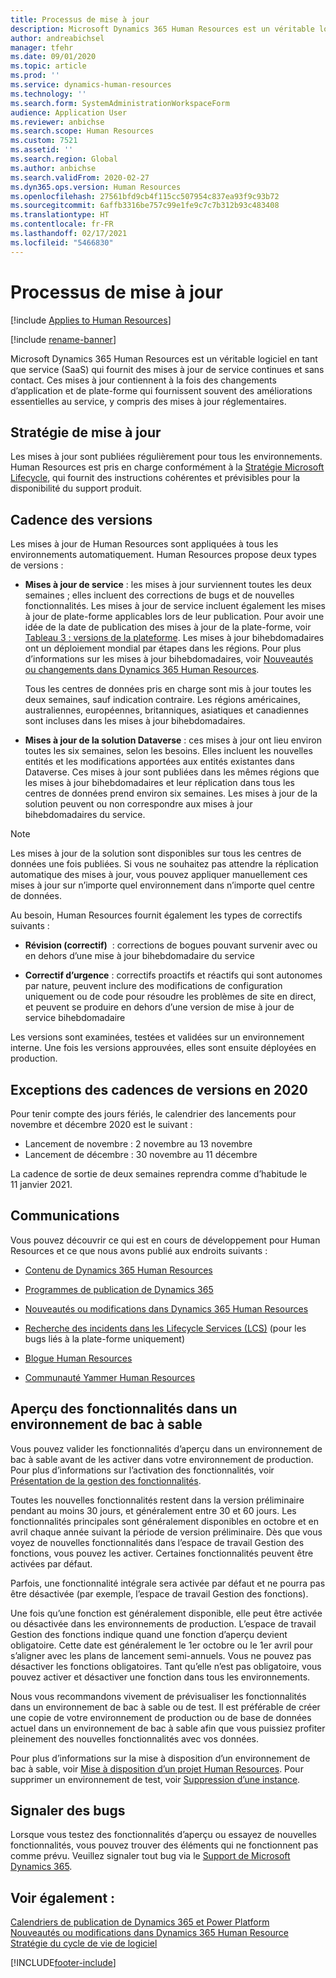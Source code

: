 ```yaml
---
title: Processus de mise à jour
description: Microsoft Dynamics 365 Human Resources est un véritable logiciel en tant que service (SaaS) qui fournit des mises à jour de service continues et sans contact pour les modifications de l’application et de la plateforme.
author: andreabichsel
manager: tfehr
ms.date: 09/01/2020
ms.topic: article
ms.prod: ''
ms.service: dynamics-human-resources
ms.technology: ''
ms.search.form: SystemAdministrationWorkspaceForm
audience: Application User
ms.reviewer: anbichse
ms.search.scope: Human Resources
ms.custom: 7521
ms.assetid: ''
ms.search.region: Global
ms.author: anbichse
ms.search.validFrom: 2020-02-27
ms.dyn365.ops.version: Human Resources
ms.openlocfilehash: 27561bfd9cb4f115cc507954c837ea93f9c93b72
ms.sourcegitcommit: 6affb3316be757c99e1fe9c7c7b312b93c483408
ms.translationtype: HT
ms.contentlocale: fr-FR
ms.lasthandoff: 02/17/2021
ms.locfileid: "5466830"
---
```

# <a name="update-process"></a>Processus de mise à jour

[!include [Applies to Human Resources](../includes/applies-to-hr.md)]

[!include [rename-banner](~/includes/cc-data-platform-banner.md)]

Microsoft Dynamics 365 Human Resources est un véritable logiciel en tant que service (SaaS) qui fournit des mises à jour de service continues et sans contact. Ces mises à jour contiennent à la fois des changements d’application et de plate-forme qui fournissent souvent des améliorations essentielles au service, y compris des mises à jour réglementaires.

## <a name="update-policy"></a>Stratégie de mise à jour

Les mises à jour sont publiées régulièrement pour tous les environnements. Human Resources est pris en charge conformément à la [Stratégie Microsoft Lifecycle](https://support.microsoft.com/hub/4095338/microsoft-lifecycle-policy), qui fournit des instructions cohérentes et prévisibles pour la disponibilité du support produit.

## <a name="release-cadence"></a>Cadence des versions 

Les mises à jour de Human Resources sont appliquées à tous les environnements automatiquement. Human Resources propose deux types de versions :

- **Mises à jour de service** : les mises à jour surviennent toutes les deux semaines ; elles incluent des corrections de bugs et de nouvelles fonctionnalités. Les mises à jour de service incluent également les mises à jour de plate-forme applicables lors de leur publication. Pour avoir une idée de la date de publication des mises à jour de la plate-forme, voir [Tableau 3 : versions de la plateforme](https://docs.microsoft.com/dynamics365/fin-ops-core/dev-itpro/migration-upgrade/versions-update-policy#table-3-platform-releases). Les mises à jour bihebdomadaires ont un déploiement mondial par étapes dans les régions. Pour plus d’informations sur les mises à jour bihebdomadaires, voir [Nouveautés ou changements dans Dynamics 365 Human Resources](hr-admin-whats-new.md).

    Tous les centres de données pris en charge sont mis à jour toutes les deux semaines, sauf indication contraire. Les régions américaines, australiennes, européennes, britanniques, asiatiques et canadiennes sont incluses dans les mises à jour bihebdomadaires. 

- **Mises à jour de la solution Dataverse** : ces mises à jour ont lieu environ toutes les six semaines, selon les besoins. Elles incluent les nouvelles entités et les modifications apportées aux entités existantes dans Dataverse. Ces mises à jour sont publiées dans les mêmes régions que les mises à jour bihebdomadaires et leur réplication dans tous les centres de données prend environ six semaines. Les mises à jour de la solution peuvent ou non correspondre aux mises à jour bihebdomadaires du service.

> [!NOTE]
> Les mises à jour de la solution sont disponibles sur tous les centres de données une fois publiées. Si vous ne souhaitez pas attendre la réplication automatique des mises à jour, vous pouvez appliquer manuellement ces mises à jour sur n’importe quel environnement dans n’importe quel centre de données.

Au besoin, Human Resources fournit également les types de correctifs suivants :

- **Révision (correctif)**  : corrections de bogues pouvant survenir avec ou en dehors d’une mise à jour bihebdomadaire du service

- **Correctif d’urgence** : correctifs proactifs et réactifs qui sont autonomes par nature, peuvent inclure des modifications de configuration uniquement ou de code pour résoudre les problèmes de site en direct, et peuvent se produire en dehors d’une version de mise à jour de service bihebdomadaire

Les versions sont examinées, testées et validées sur un environnement interne. Une fois les versions approuvées, elles sont ensuite déployées en production.

## <a name="release-cadence-exceptions-in-2020"></a>Exceptions des cadences de versions en 2020

Pour tenir compte des jours fériés, le calendrier des lancements pour novembre et décembre 2020 est le suivant :

- Lancement de novembre : 2 novembre au 13 novembre
- Lancement de décembre : 30 novembre au 11 décembre
 
La cadence de sortie de deux semaines reprendra comme d’habitude le 11 janvier 2021.

## <a name="communications"></a>Communications

Vous pouvez découvrir ce qui est en cours de développement pour Human Resources et ce que nous avons publié aux endroits suivants :

- [Contenu de Dynamics 365 Human Resources](https://dynamics.microsoft.com/roadmap/human-resources/)

- [Programmes de publication de Dynamics 365](https://docs.microsoft.com/dynamics365/release-plans/)

- [Nouveautés ou modifications dans Dynamics 365 Human Resources](hr-admin-whats-new.md)

- [Recherche des incidents dans les Lifecycle Services (LCS)](https://docs.microsoft.com/dynamics365/fin-ops-core/dev-itpro/lifecycle-services/issue-search-lcs) (pour les bugs liés à la plate-forme uniquement)

- [Blogue Human Resources](https://community.dynamics.com/365/talent/b/dynamics365fortalent)

- [Communauté Yammer Human Resources](https://www.yammer.com/dynamicsaxfeedbackprograms/#/threads/inGroup?type=in_group&feedId=10542230)

## <a name="preview-features-in-a-sandbox-environment"></a>Aperçu des fonctionnalités dans un environnement de bac à sable

Vous pouvez valider les fonctionnalités d’aperçu dans un environnement de bac à sable avant de les activer dans votre environnement de production. Pour plus d’informations sur l’activation des fonctionnalités, voir [Présentation de la gestion des fonctionnalités](https://docs.microsoft.com/dynamics365/fin-ops-core/fin-ops/get-started/feature-management/feature-management-overview).

Toutes les nouvelles fonctionnalités restent dans la version préliminaire pendant au moins 30 jours, et généralement entre 30 et 60 jours. Les fonctionnalités principales sont généralement disponibles en octobre et en avril chaque année suivant la période de version préliminaire. Dès que vous voyez de nouvelles fonctionnalités dans l’espace de travail Gestion des fonctions, vous pouvez les activer. Certaines fonctionnalités peuvent être activées par défaut.

Parfois, une fonctionnalité intégrale sera activée par défaut et ne pourra pas être désactivée (par exemple, l’espace de travail Gestion des fonctions).

Une fois qu’une fonction est généralement disponible, elle peut être activée ou désactivée dans les environnements de production. L’espace de travail Gestion des fonctions indique quand une fonction d’aperçu devient obligatoire. Cette date est généralement le 1er octobre ou le 1er avril pour s’aligner avec les plans de lancement semi-annuels. Vous ne pouvez pas désactiver les fonctions obligatoires. Tant qu’elle n’est pas obligatoire, vous pouvez activer et désactiver une fonction dans tous les environnements.

Nous vous recommandons vivement de prévisualiser les fonctionnalités dans un environnement de bac à sable ou de test. Il est préférable de créer une copie de votre environnement de production ou de base de données actuel dans un environnement de bac à sable afin que vous puissiez profiter pleinement des nouvelles fonctionnalités avec vos données.

Pour plus d’informations sur la mise à disposition d’un environnement de bac à sable, voir [Mise à disposition d’un projet Human Resources](hr-admin-setup-provision.md). Pour supprimer un environnement de test, voir [Suppression d’une instance](hr-admin-setup-remove-instance.md#remove-a-test-drive-environment). 

## <a name="report-bugs"></a>Signaler des bugs

Lorsque vous testez des fonctionnalités d’aperçu ou essayez de nouvelles fonctionnalités, vous pouvez trouver des éléments qui ne fonctionnent pas comme prévu. Veuillez signaler tout bug via le [Support de Microsoft Dynamics 365](https://dynamics.microsoft.com/support/).

## <a name="see-also"></a>Voir également :

[Calendriers de publication de Dynamics 365 et Power Platform](https://docs.microsoft.com/dynamics365/release-plans)</br>
[Nouveautés ou modifications dans Dynamics 365 Human Resource](hr-admin-whats-new.md)</br>
[Stratégie du cycle de vie de logiciel](https://docs.microsoft.com/dynamics365/fin-ops-core/dev-itpro/migration-upgrade/versions-update-policy)



[!INCLUDE[footer-include](../includes/footer-banner.md)]